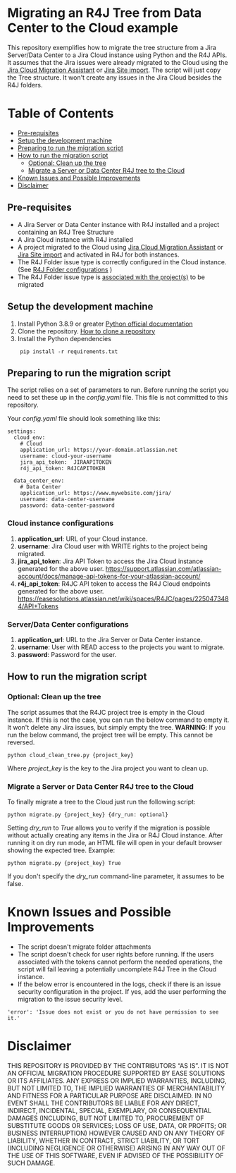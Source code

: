 # Migrating an R4J Tree from Data Center to the Cloud example
This repository exemplifies how to migrate the tree structure from a Jira Server/Data Center to a Jira Cloud instance using Python and the R4J APIs. It assumes that the Jira issues were already migrated to the Cloud using the [Jira Cloud Migration Assistant](https://support.atlassian.com/migration/docs/use-the-jira-cloud-migration-assistant-to-migrate/) or [Jira Site import](https://support.atlassian.com/migration/docs/use-jira-site-import-to-migrate-from-server-to-cloud/). The script will just copy the Tree structure. It won't create any issues in the Jira Cloud besides the R4J folders.

# Table of Contents
  - [Pre-requisites](#pre-requisites)
  - [Setup the development machine](#setup-the-development-machine)
  - [Preparing to run the migration script](#preparing-to-run-the-migration-script)
  - [How to run the migration script](#how-to-run-the-migration-script)
    - [Optional: Clean up the tree](#optional-clean-up-the-tree)
    - [Migrate a Server or Data Center R4J tree to the Cloud](#migrate-a-server-or-data-center-r4j-tree-to-the-cloud)
- [Known Issues and Possible Improvements](#known-issues-and-possible-improvements)
- [Disclaimer](#disclaimer)


## Pre-requisites
* A Jira Server or Data Center instance with R4J installed and a project containing an R4J Tree Structure
* A Jira Cloud instance with R4J installed
* A project migrated to the Cloud using [Jira Cloud Migration Assistant](https://support.atlassian.com/migration/docs/use-the-jira-cloud-migration-assistant-to-migrate/) or [Jira Site import](https://support.atlassian.com/migration/docs/use-jira-site-import-to-migrate-from-server-to-cloud/) and activated in R4J for both instances.
* The R4J Folder issue type is correctly configured in the Cloud instance. (See [R4J Folder configurations](https://easesolutions.atlassian.net/wiki/spaces/R4JC/pages/2114388135/Configuration#Folder-Issue-Type) )
* The R4J Folder issue type is [associated with the project(s)](https://support.atlassian.com/jira-cloud-administration/docs/associate-issue-types-with-projects/) to be migrated

## Setup the development machine
1. Install Python 3.8.9 or greater [Python official documentation](https://www.python.org/downloads/release/python-389/)
2. Clone the repository. [How to clone a repository](https://support.atlassian.com/bitbucket-cloud/docs/clone-a-repository/)
3. Install the Python dependencies 
```
    pip install -r requirements.txt
```

## Preparing to run the migration script
The script relies on a set of parameters to run. Before running the script you need to set these up in the *config.yaml* file. This file is not committed to this repository.

Your *config.yaml* file should look something like this:

    settings:
      cloud_env:
        # Cloud
        application_url: https://your-domain.atlassian.net
        username: cloud-your-username
        jira_api_token:  JIRAAPITOKEN
        r4j_api_token: R4JCAPITOKEN
        
      data_center_env:
        # Data Center
        application_url: https://www.mywebsite.com/jira/
        username: data-center-username
        password: data-center-password

### Cloud instance configurations
  1. **application_url**: URL of your Cloud instance.
  2. **username**: Jira Cloud user with WRITE rights to the project being migrated.
  3. **jira_api_token**: Jira API Token to access the Jira Cloud instance generated for the above user. https://support.atlassian.com/atlassian-account/docs/manage-api-tokens-for-your-atlassian-account/
  4. **r4j_api_token**: R4JC API token to access the R4J Cloud endpoints generated for the above user. https://easesolutions.atlassian.net/wiki/spaces/R4JC/pages/2250473484/API+Tokens
### Server/Data Center configurations
  1. **application_url**: URL to the Jira Server or Data Center instance.
  2. **username**: User with READ access to the projects you want to migrate.
  3. **password**: Password for the user.

## How to run the migration script 
### Optional: Clean up the tree
The script assumes that the R4JC project tree is empty in the Cloud instance. If this is not the case, you can run the below command to empty it. It won't delete any Jira issues, but simply empty the tree.
**WARNING**: If you run the below command, the project tree will be empty. This cannot be reversed.
```
python cloud_clean_tree.py {project_key}
```
Where *project_key* is the key to the Jira project you want to clean up. 

### Migrate a Server or Data Center R4J tree to the Cloud
To finally migrate a tree to the Cloud just run the following script:
```
python migrate.py {project_key} {dry_run: optional}
```
Setting *dry_run* to *True* allows you to verify if the migration is possible without actually creating any items in the Jira or R4J Cloud instance. After running it on dry run mode, an HTML file will open in your default browser showing the expected tree. Example:
```
python migrate.py {project_key} True
```
If you don't specify the *dry_run* command-line parameter, it assumes to be false.

# Known Issues and Possible Improvements
* The script doesn't migrate folder attachments
* The script doesn't check for user rights before running. If the users associated with the tokens cannot perform the needed operations, the script will fail leaving a potentially uncomplete R4J Tree in the Cloud instance.
* If the below error is encountered in the logs, check if there is an issue security configuration in the project. If yes, add the user performing the migration to the issue security level.
```  
'error': 'Issue does not exist or you do not have permission to see it.'  
```

# Disclaimer

THIS REPOSITORY IS PROVIDED BY THE CONTRIBUTORS “AS IS”. IT IS NOT AN OFFICIAL MIGRATION PROCEDURE SUPPORTED BY EASE SOLUTIONS OR ITS AFFILIATES. ANY EXPRESS OR IMPLIED WARRANTIES, INCLUDING, BUT NOT LIMITED TO, THE IMPLIED WARRANTIES OF MERCHANTABILITY AND FITNESS FOR A PARTICULAR PURPOSE ARE DISCLAIMED. IN NO EVENT SHALL THE CONTRIBUTORS BE LIABLE FOR ANY DIRECT, INDIRECT, INCIDENTAL, SPECIAL, EXEMPLARY, OR CONSEQUENTIAL DAMAGES (INCLUDING, BUT NOT LIMITED TO, PROCUREMENT OF SUBSTITUTE GOODS OR SERVICES; LOSS OF USE, DATA, OR PROFITS; OR BUSINESS INTERRUPTION) HOWEVER CAUSED AND ON ANY THEORY OF LIABILITY, WHETHER IN CONTRACT, STRICT LIABILITY, OR TORT (INCLUDING NEGLIGENCE OR OTHERWISE) ARISING IN ANY WAY OUT OF THE USE OF THIS SOFTWARE, EVEN IF ADVISED OF THE POSSIBILITY OF SUCH DAMAGE.